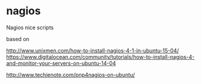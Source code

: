 # nagios
Nagios nice scripts

based on

http://www.unixmen.com/how-to-install-nagios-4-1-in-ubuntu-15-04/
https://www.digitalocean.com/community/tutorials/how-to-install-nagios-4-and-monitor-your-servers-on-ubuntu-14-04

http://www.techienote.com/pnp4nagios-on-ubuntu/
